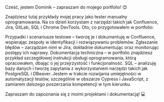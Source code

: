 Cześć, jestem Dominik – zapraszam do mojego portfolio! 😊

Znajdziesz tutaj przykłady mojej pracy jako tester manualny oprogramowania. Na co dzień korzystam z narzędzi takich jak Confluence, Jira, GitLab, SQL i Chrome DevTools. Oto, co przygotowałem w portfolio:

Przypadki i scenariusze testowe – tworzę je i dokumentuję w Confluence, wspierając zespoły w identyfikacji i rozwiązywaniu problemów.
Zgłaszanie błędów – zarządzam nimi w Jira, dokładnie dokumentując oraz monitorując postępy ich naprawy.
Dokumentacja techniczna – w portfolio znajdziesz przykład szczegółowej instrukcji obsługi oprogramowania, którą opracowałem, dbając o jej przejrzystość i funkcjonalność.
SQL – analizuję bazy danych i tworzę zapytania z wykorzystaniem narzędzi takich jak PostgreSQL i DBeaver.
Jestem w trakcie rozwijania umiejętności w automatyzacji testów, szczególnie w obszarze Cypress i JavaScript, z zamiarem dalszego poszerzania kompetencji w tym kierunku.

Zapraszam do zapoznania się z moimi projektami i dokumentacją! 💻

